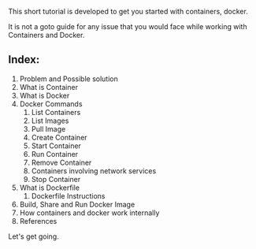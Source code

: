 
This short tutorial is developed to get you started with containers, docker.

It is not a goto guide for any issue that you would face while working with Containers and Docker.

## Index:

1. Problem and Possible solution
2. What is Container
3. What is Docker
4. Docker Commands 
   1. List Containers
   2. List Images
   3. Pull Image
   4. Create Container
   5. Start Container
   6. Run Container
   7. Remove Container
   8. Containers involving network services
   9. Stop Container
5. What is Dockerfile
   1. Dockerfile Instructions
6. Build, Share and Run Docker Image
7. How containers and docker work internally
8. References

Let's get going.